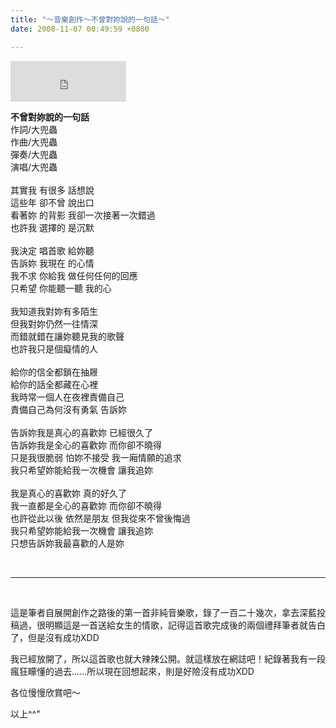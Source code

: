 ```yaml
---
title: "～音樂創作～不曾對妳說的一句話～"
date: 2008-11-07 00:49:59 +0800

---
```



<iframe marginwidth="0" marginheight="0" src="http://vlog.xuite.net/vlog/guest/external.php?media_id=QWkzT2lsLTg2MzE3MC5mbHY=&amp;pt=2&amp;ar=0&amp;as=0" scrolling="no" width="185" frameborder="0" height="65"></iframe>



**不曾對妳說的一句話**<br />作詞/大兜蟲<br />作曲/大兜蟲<br />彈奏/大兜蟲<br />演唱/大兜蟲<br /><br /> 其實我    有很多    話想說<br />  這些年    卻不曾    說出口<br />  看著妳    的背影    我卻一次接著一次錯過<br />  也許我    選擇的    是沉默<br />  <br />  我決定    唱首歌    給妳聽<br />  告訴妳    我現在    的心情<br />  我不求    你給我    做任何任何的回應<br />  只希望    你能聽一聽    我的心<br />  <br />  我知道我對妳有多陌生<br />  但我對妳仍然一往情深<br />  而錯就錯在讓妳聽見我的歌聲<br />  也許我只是個癡情的人<br />  <br />  給你的信全都鎖在抽屜<br />  給你的話全都藏在心裡<br />  我時常一個人在夜裡責備自己<br />  責備自己為何沒有勇氣        告訴妳<br />  <br />  告訴妳我是真心的喜歡妳    已經很久了<br />  告訴妳我是全心的喜歡妳    而你卻不曉得<br />  只是我很脆弱        怕妳不接受    我一廂情願的追求<br />  我只希望妳能給我一次機會        讓我追妳<br />  <br />  我是真心的喜歡妳        真的好久了<br />  我一直都是全心的喜歡妳        而你卻不曉得<br />  也許從此以後        依然是朋友    但我從來不曾後悔過<br />  我只希望妳能給我一次機會        讓我追妳<br />  只想告訴妳我最喜歡的人是妳



&nbsp;



---



&nbsp;



這是筆者自展開創作之路後的第一首非純音樂歌，錄了一百二十幾次，拿去深藍投稿過，很明顯這是一首送給女生的情歌，記得這首歌完成後的兩個禮拜筆者就告白了，但是沒有成功XDD



我已經放開了，所以這首歌也就大辣辣公開。就這樣放在網誌吧！紀錄著我有一段瘋狂矇懂的過去......所以現在回想起來，則是好險沒有成功XDD



各位慢慢欣賞吧～



以上^^"


